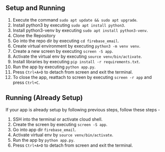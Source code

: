 ## Setup and Running

1. Execute the command `sudo apt update && sudo apt upgrade`.
2. Install python3 by executing `sudo apt install python3`.
3. Install python3-venv by executing `sudo apt install python3-venv`.
4. Clone the Repository
5. Go into the repo dir by executing `cd firebase_email`.
6. Create virtual environment by executing `python3 -m venv venv`.
7. Create a new screen by executing `screen -S app`.
7. Activate the virtual env by executing `source venv/bin/activate`.
8. Install libraries by executing `pip install -r requirements.txt`.
9. Run the app by executing `python app.py`.
10. Press `Ctrl+A+D` to detach from screen and exit the terminal.
11. To close the app, reattach to screen by executing `screen -r app` and press `Ctrl+C`.


## Running (Already Setup)

If your app is already setup by following previous steps, follow these steps -
1. SSH into the terminal or activate cloud shell.
2. Create the screen by executing `screen -S app`.
3. Go into app dir `firebase_email`.
4. Activate virtual env by `source venv/bin/activate`.
5. Run the app by `python app.py`.
6. Press `Ctrl+A+D` to detach from screen and exit the terminal.
